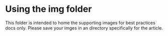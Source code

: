 # Using the img folder

This folder is intended to home the supporting images for best practices docs only. Please save your imges in an directory specifically for the article. 
